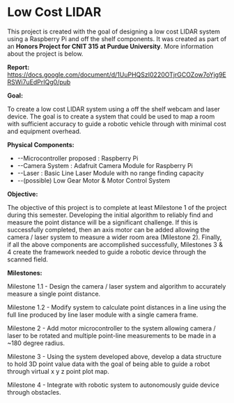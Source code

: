 # Low Cost LIDAR

This project is created with the goal of designing a low cost LIDAR system using a Raspberry Pi and off the shelf components.  It was created as part of an **Honors Project for CNIT 315 at Purdue University**.  More information about the project is below.

**Report:**
https://docs.google.com/document/d/1UuPHQSzI0220OTjrGCOZow7oYjg9ERSWi7uEdPrIQg0/pub


**Goal:**

To create a low cost LIDAR system using a off the shelf webcam and laser device. The goal is to create a system that could be used to map a room with sufficient accuracy to guide a robotic vehicle through with minimal cost and equipment overhead.


**Physical Components:**

- --Microcontroller proposed : Raspberry Pi
- --Camera System : Adafruit Camera Module for Raspberry Pi
- --Laser : Basic Line Laser Module with no range finding capacity
- --(possible) Low Gear Motor & Motor Control System


**Objective:**

The objective of this project is to complete at least Milestone 1 of the project during this semester. Developing the initial algorithm to reliably find and measure the point distance will be a significant challenge. If this is successfully completed, then an axis motor can be added allowing the camera / laser system to measure a wider room area (Milestone 2). Finally, if all the above components are accomplished successfully, Milestones 3 & 4 create the framework needed to guide a robotic device through the scanned field.

**Milestones:**		
		
Milestone 1.1 - Design the camera / laser system and algorithm to accurately measure a single point distance.		

Milestone 1.2 - Modify system to calculate point distances in a line using the full line produced by line laser module with a single camera frame.

Milestone 2 - Add motor microcontroller to the system allowing camera / laser to be rotated and multiple point-line measurements to be made in a ~180 degree radius.

Milestone 3 - Using the system developed above, develop a data structure to hold 3D point value data with the goal of being able to guide a robot through virtual x y z point plot map.		

Milestone 4 - Integrate with robotic system to autonomously guide device through obstacles.
